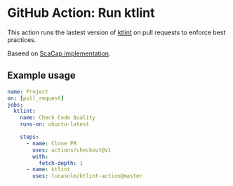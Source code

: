 # GitHub Action: Run ktlint

This action runs the lastest version of [ktlint](https://ktlint.github.io/) on pull requests to enforce best practices.

Baseed on [ScaCap implementation](https://github.com/ScaCap/action-ktlint).

## Example usage

```yml
name: Project
on: [pull_request]
jobs:
  ktlint:
    name: Check Code Quality
    runs-on: ubuntu-latest

    steps:
      - name: Clone PR
        uses: actions/checkout@v1
        with:
          fetch-depth: 1
      - name: ktlint
        uses: lucasnlm/ktlint-action@master
```
